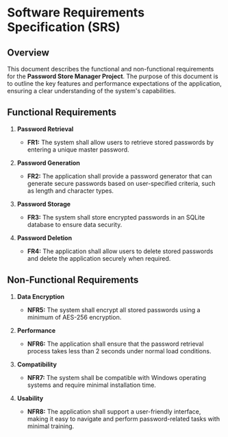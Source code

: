 # Software Requirements Specification (SRS)

## Overview
This document describes the functional and non-functional requirements for the **Password Store Manager Project**. The purpose of this document is to outline the key features and performance expectations of the application, ensuring a clear understanding of the system's capabilities.

## Functional Requirements

1. **Password Retrieval**
   - **FR1:** The system shall allow users to retrieve stored passwords by entering a unique master password.

2. **Password Generation**
   - **FR2:** The application shall provide a password generator that can generate secure passwords based on user-specified criteria, such as length and character types.

3. **Password Storage**
   - **FR3:** The system shall store encrypted passwords in an SQLite database to ensure data security.

4. **Password Deletion**
   - **FR4:** The application shall allow users to delete stored passwords and delete the application securely when required.

## Non-Functional Requirements

1. **Data Encryption**
   - **NFR5:** The system shall encrypt all stored passwords using a minimum of AES-256 encryption.

2. **Performance**
   - **NFR6:** The application shall ensure that the password retrieval process takes less than 2 seconds under normal load conditions.

3. **Compatibility**
   - **NFR7:** The system shall be compatible with Windows operating systems and require minimal installation time.

4. **Usability**
   - **NFR8:** The application shall support a user-friendly interface, making it easy to navigate and perform password-related tasks with minimal training.
